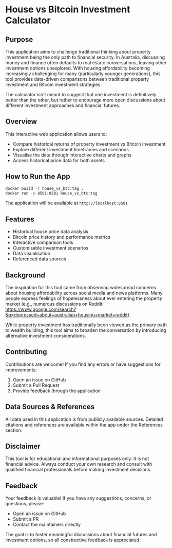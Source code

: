# House vs Bitcoin Investment Calculator

## Purpose

This application aims to challenge traditional thinking about property investment being the only path to financial security. In Australia, discussing money and finance often defaults to real estate conversations, leaving other investment options unexplored. With housing affordability becoming increasingly challenging for many (particularly younger generations), this tool provides data-driven comparisons between traditional property investment and Bitcoin investment strategies.

The calculator isn't meant to suggest that one investment is definitively better than the other, but rather to encourage more open discussions about different investment approaches and financial futures.

## Overview

This interactive web application allows users to:
- Compare historical returns of property investment vs Bitcoin investment
- Explore different investment timeframes and scenarios
- Visualise the data through interactive charts and graphs
- Access historical price data for both assets

## How to Run the App

```bash
docker build -t house_vs_btc:tag .
docker run -p 8501:8501 house_vs_btc:tag
```

The application will be available at `http://localhost:8501`

## Features

- Historical house price data analysis
- Bitcoin price history and performance metrics
- Interactive comparison tools
- Customisable investment scenarios
- Data visualisation
- Referenced data sources

## Background

The inspiration for this tool came from observing widespread concerns about housing affordability across social media and news platforms. Many people express feelings of hopelessness about ever entering the property market (e.g., numerous discussions on Reddit: https://www.google.com/search?&q=depressed+about+australian+housing+market+reddit).

While property investment has traditionally been viewed as the primary path to wealth building, this tool aims to broaden the conversation by introducing alternative investment considerations.

## Contributing

Contributions are welcome! If you find any errors or have suggestions for improvements:

1. Open an issue on GitHub
2. Submit a Pull Request
3. Provide feedback through the application

## Data Sources & References

All data used in this application is from publicly available sources. Detailed citations and references are available within the app under the References section.

## Disclaimer

This tool is for educational and informational purposes only. It is not financial advice. Always conduct your own research and consult with qualified financial professionals before making investment decisions.

## Feedback

Your feedback is valuable! If you have any suggestions, concerns, or questions, please:
- Open an issue on GitHub
- Submit a PR
- Contact the maintainers directly

The goal is to foster meaningful discussions about financial futures and investment options, so all constructive feedback is appreciated.
